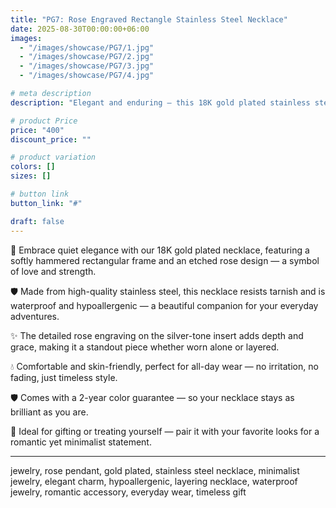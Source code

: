 ```yaml
---
title: "PG7: Rose Engraved Rectangle Stainless Steel Necklace"
date: 2025-08-30T00:00:00+06:00
images: 
  - "/images/showcase/PG7/1.jpg"
  - "/images/showcase/PG7/2.jpg"
  - "/images/showcase/PG7/3.jpg"
  - "/images/showcase/PG7/4.jpg"

# meta description
description: "Elegant and enduring — this 18K gold plated stainless steel necklace features a refined rectangular pendant with a delicate rose engraving, perfect for timeless everyday charm."

# product Price
price: "400"
discount_price: ""

# product variation
colors: []
sizes: []

# button link
button_link: "#"

draft: false
---
```


🌹 Embrace quiet elegance with our 18K gold plated necklace, featuring a softly hammered rectangular frame and an etched rose design — a symbol of love and strength.

🛡️ Made from high-quality stainless steel, this necklace resists tarnish and is waterproof and hypoallergenic — a beautiful companion for your everyday adventures.

✨ The detailed rose engraving on the silver-tone insert adds depth and grace, making it a standout piece whether worn alone or layered.

💧 Comfortable and skin-friendly, perfect for all-day wear — no irritation, no fading, just timeless style.

🛡️ Comes with a 2-year color guarantee — so your necklace stays as brilliant as you are.

💖 Ideal for gifting or treating yourself — pair it with your favorite looks for a romantic yet minimalist statement.

---
jewelry, rose pendant, gold plated, stainless steel necklace, minimalist jewelry, elegant charm, hypoallergenic, layering necklace, waterproof jewelry, romantic accessory, everyday wear, timeless gift
